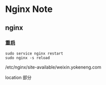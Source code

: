Nginx Note
===========

nginx
-----

### 重启

    sudo service nginx restart
    sudo nginx -s reload

/etc/nginx/site-available/weixin.yokeneng.com

location 部分
